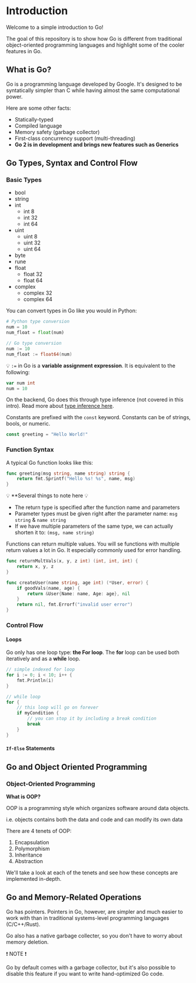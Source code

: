 # Introduction

Welcome to a simple introduction to Go!

The goal of this repository is to show
how Go is different from traditional object-oriented programming languages and highlight
some of the cooler features in Go.

## What is Go?

Go is a programming language developed by Google. It's designed to be syntatically simpler than C
while having almost the same computational power.

Here are some other facts:

* Statically-typed
* Compiled language
* Memory safety (garbage collector)
* First-class concurrency support (multi-threading)
* **Go 2 is in development and brings new features such as Generics**

## Go Types, Syntax and Control Flow

### Basic Types

* bool
* string
* int
  * int 8
  * int 32
  * int 64
* uint
  * uint 8
  * uint 32
  * uint 64
* byte
* rune
* float
  * float 32
  * float 64
* complex
  * complex 32
  * complex 64

You can convert types in Go like you would in Python:

```python
# Python type conversion
num = 10
num_float = float(num)
```

```go
// Go type conversion
num := 10
num_float := float64(num)
```

:bulb: `:=` in Go is a **variable assignment expression**. It is equivalent to the following:

```go
var num int
num = 10
```

On the backend, Go does this through type inference (not covered in this intro). Read more about
[type inference here](https://tour.golang.org/basics/14).

Constants are prefixed with the `const` keyword. Constants can be of strings, bools, or numeric.

```go
const greeting = "Hello World!"
```

### Function Syntax

A typical Go function looks like this:

```go
func greeting(msg string, name string) string {
    return fmt.Sprintf("Hello %s! %s", name, msg)
}
```

:bulb: **Several things to note here :bulb:

* The return type is specified after the function name and parameters
* Parameter types must be given right after the parameter name: `msg string` & `name string`
* If we have multiple parameters of the same type, we can actually shorten it to: `(msg, name string)`

Functions can return multiple values. You will se functions with multiple return values a lot in Go.
It especially commonly used for error handling.

```go
func returnMultVals(x, y, z int) (int, int, int) {
    return x, y, z
}

func createUser(name string, age int) (*User, error) {
    if goodVals(name, age) {
        return &User{Name: name, Age: age}, nil
    }
    return nil, fmt.Errorf("invalid user error")
}
```

### Control Flow

#### Loops

Go only has one loop type: **the For loop**. The **for** loop can be used both iteratively and as a **while** loop.

```go
// simple indexed for loop
for i := 0; i < 10; i++ {
    fmt.Println(i)
}

// while loop
for {
    // this loop will go on forever
    if myCondition {
        // you can stop it by including a break condition
        break
    }
}
```

#### `If-Else` Statements



## Go and Object Oriented Programming

### Object-Oriented Programming

**What is OOP?**

OOP is a programming style which organizes software around data objects.

i.e. objects contains both the data and code and can modify its own data

There are 4 tenets of OOP:

1. Encapsulation
2. Polymorphism
3. Inheritance
4. Abstraction

We'll take a look at each of the tenets and see how these concepts are implemented in-depth.

## Go and Memory-Related Operations

Go has pointers. Pointers in Go, however, are simpler and much easier to work with than in
traditional systems-level programming languages (C/C++/Rust).

Go also has a native garbage collecter, so you don't have to worry about memory deletion.

:exclamation: NOTE :exclamation:

Go by default comes with a garbage collector, but it's also possible to disable this feature if you
want to write hand-optimized Go code.
